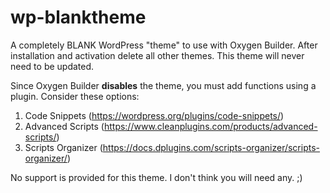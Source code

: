 # wp-blanktheme
A completely BLANK WordPress "theme" to use with Oxygen Builder. After installation and activation delete all other themes. This theme will never need to be updated.

Since Oxygen Builder **disables** the theme, you must add functions using a plugin. Consider these options:

1. Code Snippets (https://wordpress.org/plugins/code-snippets/)
2. Advanced Scripts (https://www.cleanplugins.com/products/advanced-scripts/)
3. Scripts Organizer (https://docs.dplugins.com/scripts-organizer/scripts-organizer/)

No support is provided for this theme. I don't think you will need any. ;)
